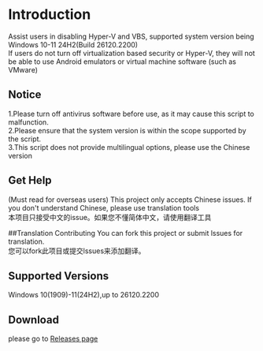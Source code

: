 # Introduction
Assist users in disabling Hyper-V and VBS, supported system version being Windows 10-11 24H2(Build 26120.2200) <br>
If users do not turn off virtualization based security or Hyper-V, they will not be able to use Android emulators or virtual machine software (such as VMware)

## Notice

1.Please turn off antivirus software before use, as it may cause this script to malfunction.<br>
2.Please ensure that the system version is within the scope supported by the script.<br>
3.This script does not provide multilingual options, please use the Chinese version<br>

## Get Help
(Must read for overseas users) This project only accepts Chinese issues. If you don't understand Chinese, please use translation tools <br>
本项目只接受中文的issue。如果您不懂简体中文，请使用翻译工具

##Translation Contributing
You can fork this project or submit lssues for translation.  <br>
您可以fork此项目或提交lssues来添加翻译。


## Supported  Versions
Windows 10(1909)-11(24H2),up to 26120.2200

## Download 
please go to <a href="https://github.com/liuying6/Hyper-V-tools/releases">Releases page</a>
